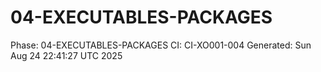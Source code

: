 # 04-EXECUTABLES-PACKAGES
Phase: 04-EXECUTABLES-PACKAGES
CI: CI-XO001-004
Generated: Sun Aug 24 22:41:27 UTC 2025
